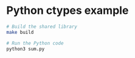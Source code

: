# Python ctypes example

```bash
# Build the shared library
make build

# Run the Python code
python3 sum.py
```